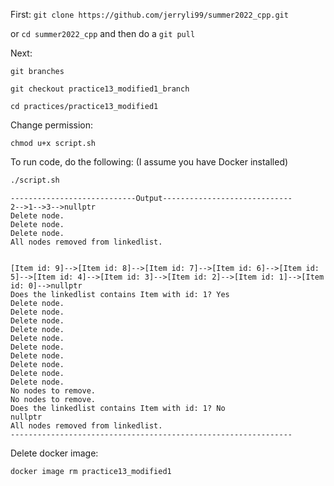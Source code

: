 First: ```git clone https://github.com/jerryli99/summer2022_cpp.git```

or ```cd summer2022_cpp``` and then do a ```git pull```

Next:
```
git branches

git checkout practice13_modified1_branch

cd practices/practice13_modified1
```

Change permission:
```
chmod u+x script.sh
```

To run code, do the following: (I assume you have Docker installed)
```bash
./script.sh
```

```
----------------------------Output-----------------------------
2-->1-->3-->nullptr
Delete node.
Delete node.
Delete node.
All nodes removed from linkedlist.


[Item id: 9]-->[Item id: 8]-->[Item id: 7]-->[Item id: 6]-->[Item id: 5]-->[Item id: 4]-->[Item id: 3]-->[Item id: 2]-->[Item id: 1]-->[Item id: 0]-->nullptr
Does the linkedlist contains Item with id: 1? Yes
Delete node.
Delete node.
Delete node.
Delete node.
Delete node.
Delete node.
Delete node.
Delete node.
Delete node.
Delete node.
No nodes to remove.
No nodes to remove.
Does the linkedlist contains Item with id: 1? No
nullptr
All nodes removed from linkedlist.
---------------------------------------------------------------
```

Delete docker image:
```
docker image rm practice13_modified1
```
